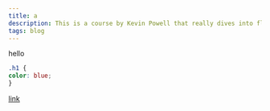 ```yaml
---
title: a
description: This is a course by Kevin Powell that really dives into flexbox.
tags: blog
---
```


hello


```css
.h1 {
color: blue;
}
```
[link](https://calebherring.ga)